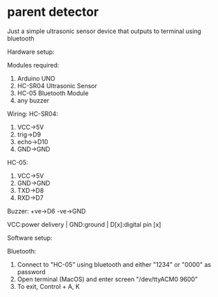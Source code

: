 # parent detector
Just a simple ultrasonic sensor device that outputs to terminal using bluetooth

Hardware setup:

Modules required:
1. Arduino UNO
2. HC-SR04 Ultrasonic Sensor
3. HC-05 Bluetooth Module
4. any buzzer

Wiring:
HC-SR04:
1. VCC->5V
2. trig->D9
3. echo->D10
4. GND->GND
  
HC-05:
1. VCC->5V
2. GND->GND
3. TXD->D8
4. RXD->D7
  
Buzzer:
  +ve->D6
  -ve->GND

VCC:power delivery | GND:ground | D[x]:digital pin [x]

Software setup:

Bluetooth:
  1. Connect to "HC-05" using bluetooth and either "1234" or "0000" as password
  2. Open terminal (MacOS) and enter screen "/dev/ttyACM0 9600"
  3. To exit, Control + A, K
